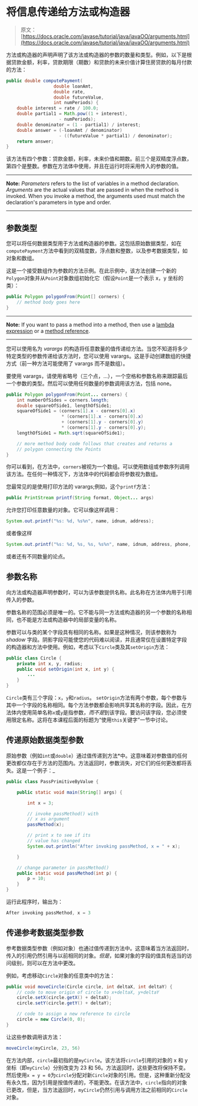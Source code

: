 # 将信息传递给方法或构造器

> 原文： [https://docs.oracle.com/javase/tutorial/java/javaOO/arguments.html](https://docs.oracle.com/javase/tutorial/java/javaOO/arguments.html)

方法或构造器的声明声明了该方法或构造器的参数的数量和类型。例如，以下是根据贷款金额，利率，贷款期限（期数）和贷款的未来价值计算住房贷款的每月付款的方法：

```java
public double computePayment(
                  double loanAmt,
                  double rate,
                  double futureValue,
                  int numPeriods) {
    double interest = rate / 100.0;
    double partial1 = Math.pow((1 + interest), 
                    - numPeriods);
    double denominator = (1 - partial1) / interest;
    double answer = (-loanAmt / denominator)
                    - ((futureValue * partial1) / denominator);
    return answer;
}

```

该方法有四个参数：贷款金额，利率，未来价值和期数。前三个是双精度浮点数，第四个是整数。参数在方法体中使用，并且在运行时将采用传入的参数的值。

* * *

**Note:** _Parameters_ refers to the list of variables in a method declaration. _Arguments_ are the actual values that are passed in when the method is invoked. When you invoke a method, the arguments used must match the declaration's parameters in type and order.

* * *

## 参数类型

您可以将任何数据类型用于方法或构造器的参数。这包括原始数据类型，如在`computePayment`方法中看到的双精度数，浮点数和整数，以及参考数据类型，如对象和数组。

这是一个接受数组作为参数的方法示例。在此示例中，该方法创建一个新的`Polygon`对象并从`Point`对象数组初始化它（假设`Point`是一个表示 x，y 坐标的类）：

```java
public Polygon polygonFrom(Point[] corners) {
    // method body goes here
}

```

* * *

**Note:** If you want to pass a method into a method, then use a [lambda expression](lambdaexpressions.html) or a [method reference](methodreferences.html).

* * *

您可以使用名为 _varargs_ 的构造将任意数量的值传递给方法。当您不知道将多少特定类型的参数传递给该方法时，您可以使用 varargs。这是手动创建数组的快捷方式（前一种方法可能使用了 varargs 而不是数组）。

要使用 varargs，请使用省略号（三个点，...），一个空格和参数名称来跟踪最后一个参数的类型。然后可以使用任何数量的参数调用该方法，包括 none。

```java
public Polygon polygonFrom(Point... corners) {
    int numberOfSides = corners.length;
    double squareOfSide1, lengthOfSide1;
    squareOfSide1 = (corners[1].x - corners[0].x)
                     * (corners[1].x - corners[0].x) 
                     + (corners[1].y - corners[0].y)
                     * (corners[1].y - corners[0].y);
    lengthOfSide1 = Math.sqrt(squareOfSide1);

    // more method body code follows that creates and returns a 
    // polygon connecting the Points
}

```

你可以看到，在方法中，`corners`被视为一个数组。可以使用数组或参数序列调用该方法。在任何一种情况下，方法体中的代码都会将参数视为数组。

您最常见的是使用打印方法的 varargs;例如，这个`printf`方法：

```java
public PrintStream printf(String format, Object... args)

```

允许您打印任意数量的对象。它可以像这样调用：

```java
System.out.printf("%s: %d, %s%n", name, idnum, address);

```

或者像这样

```java
System.out.printf("%s: %d, %s, %s, %s%n", name, idnum, address, phone, email);

```

或者还有不同数量的论点。

## 参数名称

向方法或构造器声明参数时，可以为该参数提供名称。此名称在方法体内用于引用传入的参数。

参数名称的范围必须是唯一的。它不能与同一方法或构造器的另一个参数的名称相同，也不能是方法或构造器中的局部变量的名称。

参数可以与类的某个字段具有相同的名称。如果是这种情况，则该参数称为 _shadow_ 字段。阴影字段可能使您的代码难以阅读，并且通常仅在设置特定字段的构造器和方法中使用。例如，考虑以下`Circle`类及其`setOrigin`方法：

```java
public class Circle {
    private int x, y, radius;
    public void setOrigin(int x, int y) {
        ...
    }
}

```

`Circle`类有三个字段：`x`，`y`和`radius`。 `setOrigin`方法有两个参数，每个参数与其中一个字段的名称相同。每个方法参数都会影响共享其名称的字段。因此，在方法体内使用简单名称`x`或`y`是指参数，*而不是*到该字段。要访问该字段，您必须使用限定名称。这将在本课程后面的标题为“使用`this`关键字”一节中讨论。

## 传递原始数据类型参数

原始参数（例如`int`或`double`）通过值传递到方法*中。这意味着对参数值的任何更改都仅存在于方法的范围内。方法返回时，参数消失，对它们的任何更改都将丢失。这是一个例子：_

```java
public class PassPrimitiveByValue {

    public static void main(String[] args) {

        int x = 3;

        // invoke passMethod() with 
        // x as argument
        passMethod(x);

        // print x to see if its 
        // value has changed
        System.out.println("After invoking passMethod, x = " + x);

    }

    // change parameter in passMethod()
    public static void passMethod(int p) {
        p = 10;
    }
}

```

运行此程序时，输出为：

```java
After invoking passMethod, x = 3

```

## 传递参考数据类型参数

参考数据类型参数（例如对象）也通过值传递到方法中。这意味着当方法返回时，传入的引用仍然引用与以前相同的对象。*但是*，如果对象的字段的值具有适当的访问级别，则可以在方法中更改。

例如，考虑移动`Circle`对象的任意类中的方法：

```java
public void moveCircle(Circle circle, int deltaX, int deltaY) {
    // code to move origin of circle to x+deltaX, y+deltaY
    circle.setX(circle.getX() + deltaX);
    circle.setY(circle.getY() + deltaY);

    // code to assign a new reference to circle
    circle = new Circle(0, 0);
}

```

让这些参数调用该方法：

```java
moveCircle(myCircle, 23, 56)

```

在方法内部，`circle`最初指的是`myCircle`。该方法将`circle`引用的对象的 x 和 y 坐标（即`myCircle`）分别改变为 23 和 56。方法返回时，这些更改将保持不变。然后使用`x = y = 0`为`circle`分配对新`Circle`对象的引用。但是，这种重新分配没有永久性，因为引用是按值传递的，不能更改。在该方法中，`circle`指向的对象已更改，但是，当方法返回时，`myCircle`仍然引用与调用方法之前相同的`Circle`对象。